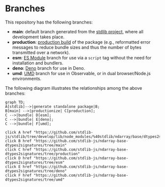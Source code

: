 <!--

@license Apache-2.0

Copyright (c) 2022 The Stdlib Authors.

Licensed under the Apache License, Version 2.0 (the "License");
you may not use this file except in compliance with the License.
You may obtain a copy of the License at

    http://www.apache.org/licenses/LICENSE-2.0

Unless required by applicable law or agreed to in writing, software
distributed under the License is distributed on an "AS IS" BASIS,
WITHOUT WARRANTIES OR CONDITIONS OF ANY KIND, either express or implied.
See the License for the specific language governing permissions and
limitations under the License.

-->

# Branches

This repository has the following branches:

-   **main**: default branch generated from the [stdlib project][stdlib-url], where all development takes place.
-   **production**: [production build][production-url] of the package (e.g., reformatted error messages to reduce bundle sizes and thus the number of bytes transmitted over a network).
-   **esm**: [ES Module][esm-url] branch for use via a `script` tag without the need for installation and bundlers.
-   **deno**: [Deno][deno-url] branch for use in Deno.
-   **umd**: [UMD][umd-url] branch for use in Observable, or in dual browser/Node.js environments.

The following diagram illustrates the relationships among the above branches:

```mermaid
graph TD;
A[stdlib]-->|generate standalone package|B;
B[main] -->|productionize| C[production];
C -->|bundle| D[esm];
C -->|bundle| E[deno];
C -->|bundle| F[umd];

click A href "https://github.com/stdlib-js/stdlib/tree/develop/lib/node_modules/%40stdlib/ndarray/base/dtypes2signatures"
click B href "https://github.com/stdlib-js/ndarray-base-dtypes2signatures/tree/main"
click C href "https://github.com/stdlib-js/ndarray-base-dtypes2signatures/tree/production"
click D href "https://github.com/stdlib-js/ndarray-base-dtypes2signatures/tree/esm"
click E href "https://github.com/stdlib-js/ndarray-base-dtypes2signatures/tree/deno"
click F href "https://github.com/stdlib-js/ndarray-base-dtypes2signatures/tree/umd"
```

[stdlib-url]: https://github.com/stdlib-js/stdlib/tree/develop/lib/node_modules/%40stdlib/ndarray/base/dtypes2signatures
[production-url]: https://github.com/stdlib-js/ndarray-base-dtypes2signatures/tree/production
[deno-url]: https://github.com/stdlib-js/ndarray-base-dtypes2signatures/tree/deno
[umd-url]: https://github.com/stdlib-js/ndarray-base-dtypes2signatures/tree/umd
[esm-url]: https://github.com/stdlib-js/ndarray-base-dtypes2signatures/tree/esm